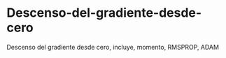 # Descenso-del-gradiente-desde-cero
Descenso del gradiente desde cero, incluye, momento, RMSPROP, ADAM
